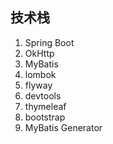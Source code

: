 ## 技术栈
1. Spring Boot
2. OkHttp
3. MyBatis
4. lombok
5. flyway
6. devtools
7. thymeleaf
8. bootstrap
9. MyBatis Generator